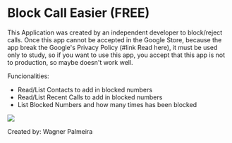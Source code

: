 # Block Call Easier (FREE)

This Application was created by an independent developer to block/reject calls. Once this app cannot be accepted in the Google Store, because the app break the Google's Privacy Policy (#link Read here), it must be used only to study, so if you want to use this app, you accept that this app is not to production, so maybe doesn't work well.

Funcionalities:
- Read/List Contacts to add in blocked numbers
- Read/List Recent Calls to add in blocked numbers
- List Blocked Numbers and how many times has been blocked

![](blockcallexample.gif)

Created by: Wagner Palmeira
